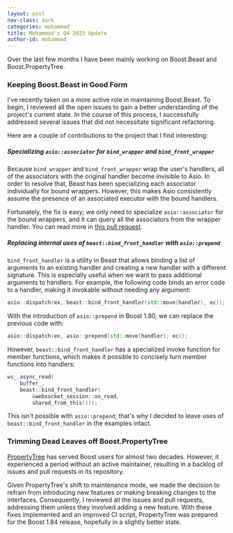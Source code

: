 ```yaml
---
layout: post
nav-class: dark
categories: mohammad
title: Mohammad's Q4 2023 Update
author-id: mohammad
---
```


Over the last few months I have been mainly working on Boost.Beast and Boost.PropertyTree.


### Keeping Boost.Beast in Good Form

I've recently taken on a more active role in maintaining Boost.Beast. To begin, I reviewed all the open issues to gain a better understanding of the project's current state. In the course of this process, I successfully addressed several issues that did not necessitate significant refactoring.

Here are a couple of contributions to the project that I find interesting:

##### Specializing `asio::associator` for `bind_wrapper` and `bind_front_wrapper`

Because `bind_wrapper` and `bind_front_wrapper` wrap the user's handlers, all of the associators with the original handler become invisible to Asio. In order to resolve that, Beast has been specializing each associator individually for bound wrappers. However, this makes Asio consistently assume the presence of an associated executor with the bound handlers.

Fortunately, the fix is easy; we only need to specialize `asio::associator` for the bound wrappers, and it can query all the associators from the wrapper handler. You can read more in [this pull request](https://github.com/boostorg/beast/pull/2782).

##### Replacing internal uses of `beast::bind_front_handler` with `asio::prepend`

`bind_front_handler` is a utility in Beast that allows binding a list of arguments to an existing handler and creating a new handler with a different signature. This is especially useful when we want to pass additional arguments to handlers. For example, the following code binds an error code to a handler, making it invokable without needing any argument:

```C++
asio::dispatch(ex, beast::bind_front_handler(std::move(handler), ec));
```

With the introduction of `asio::prepend` in Boost 1.80, we can replace the previous code with:

```C++
asio::dispatch(ex, asio::prepend(std::move(handler), ec));
```

However, `beast::bind_front_handler` has a specialized invoke function for member functions, which makes it possible to concisely turn member functions into handlers:

```C++
ws_.async_read(
    buffer_,
    beast::bind_front_handler(
        &websocket_session::on_read,
        shared_from_this()));
```

This isn't possible with `asio::prepend`; that's why I decided to leave uses of `beast::bind_front_handler` in the examples intact.


### Trimming Dead Leaves off Boost.PropertyTree

[PropertyTree](https://github.com/boostorg/property_tree) has served Boost users for almost two decades. However, it experienced a period without an active maintainer, resulting in a backlog of issues and pull requests in its repository.

Given PropertyTree's shift to maintenance mode, we made the decision to refrain from introducing new features or making breaking changes to the interfaces. Consequently, I reviewed all the issues and pull requests, addressing them unless they involved adding a new feature. With these fixes implemented and an improved CI script, PropertyTree was prepared for the Boost 1.84 release, hopefully in a slightly better state.